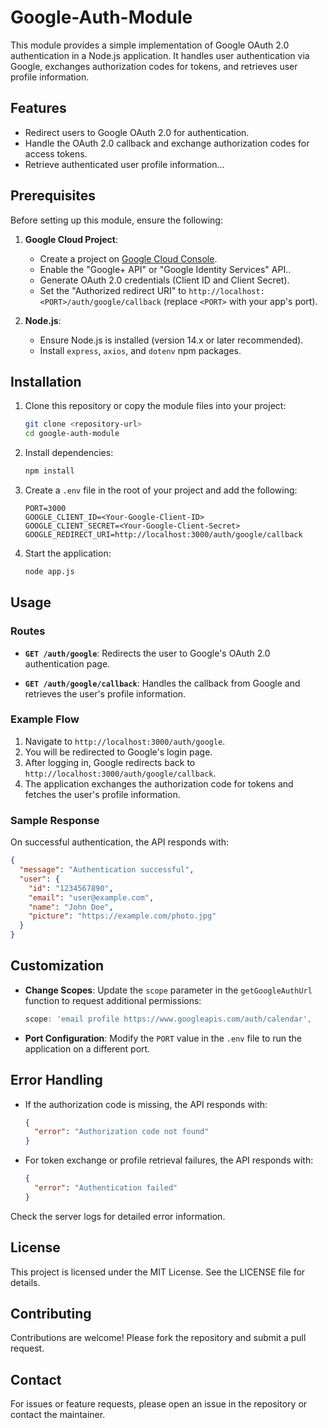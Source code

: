 # Google-Auth-Module

This module provides a simple implementation of Google OAuth 2.0 authentication in a Node.js application. It handles user authentication via Google, exchanges authorization codes for tokens, and retrieves user profile information.

## Features
- Redirect users to Google OAuth 2.0 for authentication.
- Handle the OAuth 2.0 callback and exchange authorization codes for access tokens.
- Retrieve authenticated user profile information...

## Prerequisites

Before setting up this module, ensure the following:

1. **Google Cloud Project**:
   - Create a project on [Google Cloud Console](https://console.cloud.google.com/).
   - Enable the "Google+ API" or "Google Identity Services" API..
   - Generate OAuth 2.0 credentials (Client ID and Client Secret).
   - Set the "Authorized redirect URI" to `http://localhost:<PORT>/auth/google/callback` (replace `<PORT>` with your app's port).

2. **Node.js**:
   - Ensure Node.js is installed (version 14.x or later recommended).
   - Install `express`, `axios`, and `dotenv` npm packages.

## Installation

1. Clone this repository or copy the module files into your project:

   ```bash
   git clone <repository-url>
   cd google-auth-module
   ```

2. Install dependencies:

   ```bash
   npm install
   ```

3. Create a `.env` file in the root of your project and add the following:

   ```env
   PORT=3000
   GOOGLE_CLIENT_ID=<Your-Google-Client-ID>
   GOOGLE_CLIENT_SECRET=<Your-Google-Client-Secret>
   GOOGLE_REDIRECT_URI=http://localhost:3000/auth/google/callback
   ```

4. Start the application:

   ```bash
   node app.js
   ```

## Usage

### Routes

- **`GET /auth/google`**:
  Redirects the user to Google's OAuth 2.0 authentication page.

- **`GET /auth/google/callback`**:
  Handles the callback from Google and retrieves the user's profile information.

### Example Flow

1. Navigate to `http://localhost:3000/auth/google`.
2. You will be redirected to Google's login page.
3. After logging in, Google redirects back to `http://localhost:3000/auth/google/callback`.
4. The application exchanges the authorization code for tokens and fetches the user's profile information.

### Sample Response

On successful authentication, the API responds with:

```json
{
  "message": "Authentication successful",
  "user": {
    "id": "1234567890",
    "email": "user@example.com",
    "name": "John Doe",
    "picture": "https://example.com/photo.jpg"
  }
}
```

## Customization

- **Change Scopes**:
  Update the `scope` parameter in the `getGoogleAuthUrl` function to request additional permissions:

  ```javascript
  scope: 'email profile https://www.googleapis.com/auth/calendar',
  ```

- **Port Configuration**:
  Modify the `PORT` value in the `.env` file to run the application on a different port.

## Error Handling

- If the authorization code is missing, the API responds with:

  ```json
  {
    "error": "Authorization code not found"
  }
  ```

- For token exchange or profile retrieval failures, the API responds with:

  ```json
  {
    "error": "Authentication failed"
  }
  ```

Check the server logs for detailed error information.

## License

This project is licensed under the MIT License. See the LICENSE file for details.

## Contributing

Contributions are welcome! Please fork the repository and submit a pull request.

## Contact

For issues or feature requests, please open an issue in the repository or contact the maintainer.

